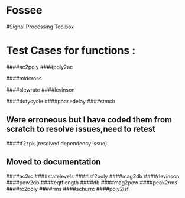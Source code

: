 # Fossee
#Signal Processing Toolbox
# Test Cases for functions :
####ac2poly
####poly2ac

####midcross

####slewrate
####levinson




####dutycycle
####phasedelay
####stmcb
## Were erroneous but I have coded them from scratch to resolve issues,need to retest
####tf2zpk (resolved dependency issue)




## Moved to documentation
####ac2rc
####statelevels
####lsf2poly
####mag2db
####rlevinson
####pow2db
####eqtflength 
####db
####mag2pow
####peak2rms
####rc2poly
####rms
####schurrc
####poly2lsf
